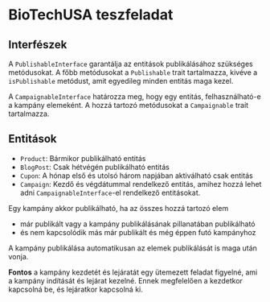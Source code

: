 # BioTechUSA teszfeladat

## Interfészek
A `PublishableInterface` garantálja az entitások publikálásához szükséges metódusokat.
A főbb metódusokat a `Publishable` trait tartalmazza, kivéve a `isPublishable` metódust, amit egyedileg minden 
entitás maga kezel.

A `CampaignableInterface` határozza meg, hogy egy entitás, felhasználható-e a kampány elemeként. 
A hozzá tartozó metódusokat a `Campaignable` trait tartalmazza.

## Entitások
* `Product`: Bármikor publikálható entitás
* `BlogPost`: Csak hétvégén publikálható entitás
* `Cupon`: A hónap első és utolsó három napjában aktiválható csak
entitás
* `Campaign`: Kezdő és végdátummal rendelkező entitás, amihez hozzá lehet adni `CampaignableInterface`-el rendelkező 
  entitásokat.
  
Egy kampány akkor publikálható, ha az összes hozzá tartozó elem 
* már publikált vagy a kampány publikálásának pillanatában publikálható
* és nem kapcsolódik más már publikált és még éppen futó kampányhoz

A kampány publikálása automatikusan az elemek publikálását is maga után vonja.

**Fontos** a kampány kezdetét és lejáratát egy ütemezett feladat figyelné, ami a kampány indítását és
lejárat kezelné. Ennek megfelelően a kezdetkor kapcsolná be, és lejáratkor kapcsolná ki.



